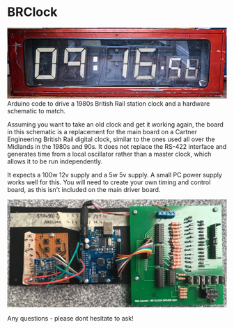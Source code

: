 # BRClock

![alt text](clock.jpg "Clock")
Arduino code to drive a 1980s British Rail station clock and a hardware schematic to match. 

Assuming you want to take an old clock and get it working again, the board in this schematic is a replacement for the main board on a Cartner Engineering British Rail digital clock, similar to the ones used all over the Midlands in the 1980s and 90s. It does not replace the RS-422 interface and generates time from a local oscillator rather than a master clock, which allows it to be run independently. 
 
It expects a 100w 12v supply and a 5w 5v supply. A small PC power supply works well for this. 
You will need to create your own timing and control board, as this isn't included on the main driver board. 
 
 
 ![alt text](board.jpg "Board")


Any questions - please dont hesitate to ask!

 
